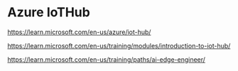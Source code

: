 # Azure IoTHub

https://learn.microsoft.com/en-us/azure/iot-hub/

https://learn.microsoft.com/en-us/training/modules/introduction-to-iot-hub/

https://learn.microsoft.com/en-us/training/paths/ai-edge-engineer/

